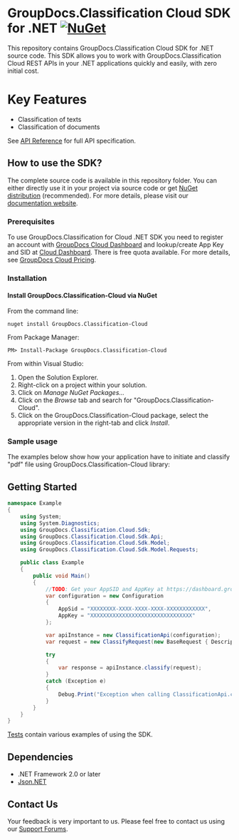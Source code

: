 # GroupDocs.Classification Cloud SDK for .NET [![NuGet](https://img.shields.io/nuget/v/Aspose.Words-Cloud.svg)](https://www.nuget.org/packages/GroupDocs.Classification-Cloud/)
This repository contains GroupDocs.Classification Cloud SDK for .NET source code. This SDK allows you to work with GroupDocs.Classification Cloud REST APIs in your .NET applications quickly and easily, with zero initial cost.

# Key Features
* Classification of texts
* Classification of documents


See [API Reference](https://apireference.groupdocs.cloud/classification/) for full API specification.

## How to use the SDK?
The complete source code is available in this repository folder. You can either directly use it in your project via source code or get [NuGet distribution](https://www.nuget.org/packages/GroupDocs.Classification-Cloud/) (recommended). For more details, please visit our [documentation website](https://docs.groupdocs.cloud/display/classificationcloud/Available+SDKs#AvailableSDKs-.NET).

### Prerequisites

To use GroupDocs.Classification for Cloud .NET SDK you need to register an account with [GroupDocs Cloud Dashboard](https://dashboard.groupdocs.cloud) and lookup/create App Key and SID at [Cloud Dashboard](https://dashboard.groupdocs.cloud/#/apps). There is free quota available. For more details, see [GroupDocs Cloud Pricing](https://purchase.groupdocs.cloud/pricing).

### Installation

#### Install GroupDocs.Classification-Cloud via NuGet

From the command line:

	nuget install GroupDocs.Classification-Cloud

From Package Manager:

	PM> Install-Package GroupDocs.Classification-Cloud

From within Visual Studio:

1. Open the Solution Explorer.
2. Right-click on a project within your solution.
3. Click on *Manage NuGet Packages...*
4. Click on the *Browse* tab and search for "GroupDocs.Classification-Cloud".
5. Click on the GroupDocs.Classification-Cloud package, select the appropriate version in the right-tab and click *Install*.

### Sample usage

The examples below show how your application have to initiate and classify "pdf" file using GroupDocs.Classification-Cloud library:
## Getting Started

```csharp
namespace Example
{
    using System;
    using System.Diagnostics;
    using GroupDocs.Classification.Cloud.Sdk;
    using GroupDocs.Classification.Cloud.Sdk.Api;
    using GroupDocs.Classification.Cloud.Sdk.Model;
    using GroupDocs.Classification.Cloud.Sdk.Model.Requests;

    public class Example
    {
        public void Main()
        {
            //TODO: Get your AppSID and AppKey at https://dashboard.groupdocs.cloud/ (free registration is required).
            var configuration = new Configuration
            {
                AppSid = "XXXXXXXX-XXXX-XXXX-XXXX-XXXXXXXXXXXX",
                AppKey = "XXXXXXXXXXXXXXXXXXXXXXXXXXXXXXXX"
            };

            var apiInstance = new ClassificationApi(configuration);
            var request = new ClassifyRequest(new BaseRequest { Description = "Try Text classification" }, "3");

            try
            {
                var response = apiInstance.classify(request);
            }
            catch (Exception e)
            {
                Debug.Print("Exception when calling ClassificationApi.classify: " + e.Message);
            }
        }
    }
}
```

[Tests](GroupDocs.Classification.Cloud.Sdk.Tests) contain various examples of using the SDK.

## Dependencies
- .NET Framework 2.0 or later
- [Json.NET](https://www.nuget.org/packages/Newtonsoft.Json/)

## Contact Us
Your feedback is very important to us. Please feel free to contact us using our [Support Forums](https://forum.groupdocs.cloud/c/classification).
